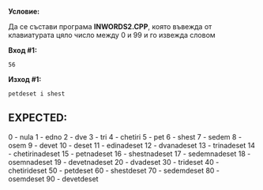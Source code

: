 **Условие:**

Да се състави програма **INWORDS2.CPP**, която въвежда от клавиатурата цяло число между 0 и 99 и го извежда словом

**Вход #1:**

	56

**Изход #1:**

	petdeset i shest

EXPECTED:
---------

0 - nula
1 - edno
2 - dve
3 - tri
4 - chetiri
5 - pet
6 - shest
7 - sedem
8 - osem
9 - devet
10 - deset
11 - edinadeset
12 - dvanadeset
13 - trinadeset
14 - chetirinadeset
15 - petnadeset
16 - shestnadeset
17 - sedemnadeset
18 - osemnadeset
19 - devetnadeset
20 - dvadeset
30 - trideset
40 - chetirideset
50 - petdeset
60 - shestdeset
70 - sedemdeset
80 - osemdeset
90 - devetdeset